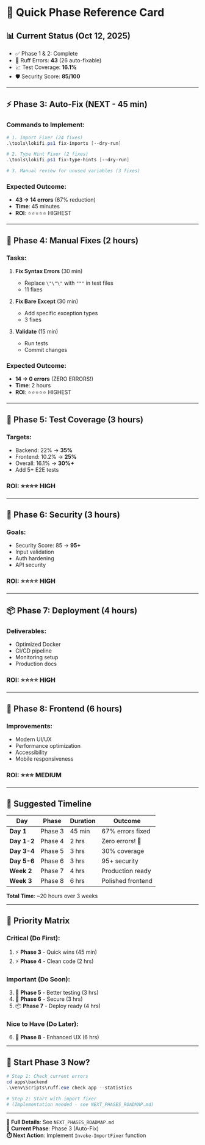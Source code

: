 # 🚀 Quick Phase Reference Card

## 📊 Current Status (Oct 12, 2025)
- ✅ Phase 1 & 2: Complete
- 🎯 Ruff Errors: **43** (26 auto-fixable)
- 📈 Test Coverage: **16.1%**
- 🛡️ Security Score: **85/100**

---

## ⚡ Phase 3: Auto-Fix (NEXT - 45 min)

### Commands to Implement:
```powershell
# 1. Import Fixer (24 fixes)
.\tools\lokifi.ps1 fix-imports [--dry-run]

# 2. Type Hint Fixer (2 fixes)
.\tools\lokifi.ps1 fix-type-hints [--dry-run]

# 3. Manual review for unused variables (3 fixes)
```

### Expected Outcome:
- **43 → 14 errors** (67% reduction)
- **Time**: 45 minutes
- **ROI**: ⭐⭐⭐⭐⭐ HIGHEST

---

## 🔧 Phase 4: Manual Fixes (2 hours)

### Tasks:
1. **Fix Syntax Errors** (30 min)
   - Replace `\"\"\"` with `"""` in test files
   - 11 fixes

2. **Fix Bare Except** (30 min)
   - Add specific exception types
   - 3 fixes

3. **Validate** (15 min)
   - Run tests
   - Commit changes

### Expected Outcome:
- **14 → 0 errors** (ZERO ERRORS!)
- **Time**: 2 hours
- **ROI**: ⭐⭐⭐⭐⭐ HIGHEST

---

## 🧪 Phase 5: Test Coverage (3 hours)

### Targets:
- Backend: 22% → **35%**
- Frontend: 10.2% → **25%**
- Overall: 16.1% → **30%+**
- Add 5+ E2E tests

### ROI: ⭐⭐⭐⭐ HIGH

---

## 🔐 Phase 6: Security (3 hours)

### Goals:
- Security Score: 85 → **95+**
- Input validation
- Auth hardening
- API security

### ROI: ⭐⭐⭐⭐ HIGH

---

## 📦 Phase 7: Deployment (4 hours)

### Deliverables:
- Optimized Docker
- CI/CD pipeline
- Monitoring setup
- Production docs

### ROI: ⭐⭐⭐⭐ HIGH

---

## 🎨 Phase 8: Frontend (6 hours)

### Improvements:
- Modern UI/UX
- Performance optimization
- Accessibility
- Mobile responsiveness

### ROI: ⭐⭐⭐ MEDIUM

---

## 📅 Suggested Timeline

| Day | Phase | Duration | Outcome |
|-----|-------|----------|---------|
| **Day 1** | Phase 3 | 45 min | 67% errors fixed |
| **Day 1-2** | Phase 4 | 2 hrs | Zero errors! 🎉 |
| **Day 3-4** | Phase 5 | 3 hrs | 30% coverage |
| **Day 5-6** | Phase 6 | 3 hrs | 95+ security |
| **Week 2** | Phase 7 | 4 hrs | Production ready |
| **Week 3** | Phase 8 | 6 hrs | Polished frontend |

**Total Time**: ~20 hours over 3 weeks

---

## 🎯 Priority Matrix

### Critical (Do First):
1. ⚡ **Phase 3** - Quick wins (45 min)
2. ⚡ **Phase 4** - Clean code (2 hrs)

### Important (Do Soon):
3. 🧪 **Phase 5** - Better testing (3 hrs)
4. 🔐 **Phase 6** - Secure (3 hrs)
5. 📦 **Phase 7** - Deploy ready (4 hrs)

### Nice to Have (Do Later):
6. 🎨 **Phase 8** - Enhanced UX (6 hrs)

---

## 🚀 Start Phase 3 Now?

```powershell
# Step 1: Check current errors
cd apps\backend
.\venv\Scripts\ruff.exe check app --statistics

# Step 2: Start with import fixer
# (Implementation needed - see NEXT_PHASES_ROADMAP.md)
```

---

**📄 Full Details**: See `NEXT_PHASES_ROADMAP.md`  
**🎯 Current Phase**: Phase 3 (Auto-Fix)  
**⏱️ Next Action**: Implement `Invoke-ImportFixer` function
